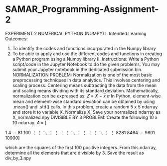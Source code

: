 # SAMAR_Programming-Assignment-2

EXPERIMENT 2
NUMERICAL PYTHON (NUMPY)
I. Intended Learning Outcomes:
1. To identify the codes and functions incorporated in the Numpy library
2. To be able to apply and use the different codes and functions in creating a Python program using a
Numpy library
II. Instructions:
Write a Python script/code in the Jupyter Notebook to do the given problems. You may submit your Jupyter
notebook in the dedicated submission bin.
NORMALIZATION PROBLEM: Normalization is one of the most basic preprocessing techniques in
data analytics. This involves centering and scaling process. Centering means subtracting the data from the
mean and scaling means dividing with its standard deviation. Mathematically, normalization can be
expressed as:
𝑍 =
𝑋 − 𝑥̅
𝜎
In Python, element-wise mean and element-wise standard deviation can be obtained by using .mean() and
.std() calls.
In this problem, create a random 5 x 5 ndarray and store it to variable X. Normalize X. Save your normalized
ndarray as X_normalized.npy
DIVISIBLE BY 3 PROBLEM: Create the following 10 x 10 ndarray.
𝐴 =
[




1 4 ⋯ 81 100
⋮ ⋮ ⋱ ⋮ ⋮
⋮ ⋮ ⋱ ⋮ ⋮
⋮ ⋮ ⋱ ⋮ ⋮
8281 8464 ⋯ 9801 10000]




which are the squares of the first 100 positive integers.
From this ndarray, determine all the elements that are divisible by 3. Save the result as div_by_3.npy
